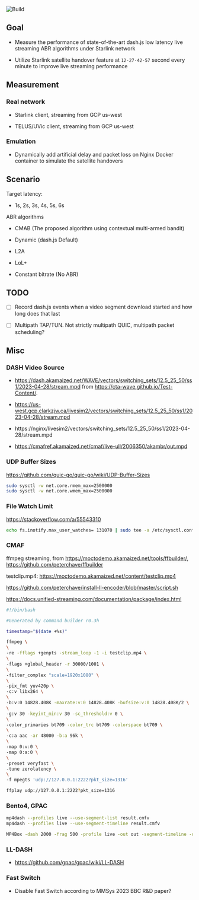 ![Build](https://github.com/clarkzjw/starlink-dashjs-live/actions/workflows/build.yaml/badge.svg)

## Goal

+ Measure the performance of state-of-the-art dash.js low latency live streaming ABR algorithms under Starlink network

+ Utilize Starlink satellite handover feature at `12-27-42-57` second every minute to improve live streaming performance

## Measurement

### Real network

+ Starlink client, streaming from GCP us-west

+ TELUS/UVic client, streaming from GCP us-west

### Emulation

+ Dynamically add artificial delay and packet loss on Nginx Docker container to simulate the satellite handovers

## Scenario

Target latency: 

+ 1s, 2s, 3s, 4s, 5s, 6s

ABR algorithms

+ CMAB (The proposed algorithm using contextual multi-armed bandit)

+ Dynamic (dash.js Default)

+ L2A

+ LoL+

+ Constant bitrate (No ABR)

## TODO

- [ ] Record dash.js events when a video segment download started and how long does that last

- [ ] Multipath TAP/TUN. Not strictly multipath QUIC, multipath packet scheduling?

## Misc

### DASH Video Source

+ https://dash.akamaized.net/WAVE/vectors/switching_sets/12.5_25_50/ss1/2023-04-28/stream.mpd from https://cta-wave.github.io/Test-Content/. 

+ https://us-west.gcp.clarkzjw.ca/livesim2/vectors/switching_sets/12.5_25_50/ss1/2023-04-28/stream.mpd

+ https://nginx/livesim2/vectors/switching_sets/12.5_25_50/ss1/2023-04-28/stream.mpd

+ https://cmafref.akamaized.net/cmaf/live-ull/2006350/akambr/out.mpd

### UDP Buffer Sizes

https://github.com/quic-go/quic-go/wiki/UDP-Buffer-Sizes

```bash
sudo sysctl -w net.core.rmem_max=2500000
sudo sysctl -w net.core.wmem_max=2500000
```

### File Watch Limit
https://stackoverflow.com/a/55543310

```bash
echo fs.inotify.max_user_watches= 131070 | sudo tee -a /etc/sysctl.conf && sudo sysctl -p
```

### CMAF

ffmpeg streaming, from https://moctodemo.akamaized.net/tools/ffbuilder/, https://github.com/peterchave/ffbuilder

testclip.mp4: https://moctodemo.akamaized.net/content/testclip.mp4

https://github.com/peterchave/install-ll-encoder/blob/master/script.sh

https://docs.unified-streaming.com/documentation/package/index.html

```bash
#!/bin/bash

#Generated by command builder r0.3h

timestamp="$(date +%s)"

ffmpeg \
\
-re -fflags +genpts -stream_loop -1 -i testclip.mp4 \
\
-flags +global_header -r 30000/1001 \
\
-filter_complex "scale=1920x1080" \
\
-pix_fmt yuv420p \
-c:v libx264 \
\
-b:v:0 14828.408K -maxrate:v:0 14828.408K -bufsize:v:0 14828.408K/2 \
\
-g:v 30 -keyint_min:v 30 -sc_threshold:v 0 \
\
-color_primaries bt709 -color_trc bt709 -colorspace bt709 \
\
-c:a aac -ar 48000 -b:a 96k \
\
-map 0:v:0 \
-map 0:a:0 \
\
-preset veryfast \
-tune zerolatency \
\
-f mpegts 'udp://127.0.0.1:2222?pkt_size=1316'
```

```bash
ffplay udp://127.0.0.1:2222?pkt_size=1316
```

### Bento4, GPAC

```bash
mp4dash --profiles live --use-segment-list result.cmfv
mp4dash --profiles live --use-segment-timeline result.cmfv

MP4Box -dash 2000 -frag 500 -profile live -out out -segment-timeline -url-template output.mp4
```

### LL-DASH

+ https://github.com/gpac/gpac/wiki/LL-DASH

### Fast Switch

+ Disable Fast Switch according to MMSys 2023 BBC R&D paper?
